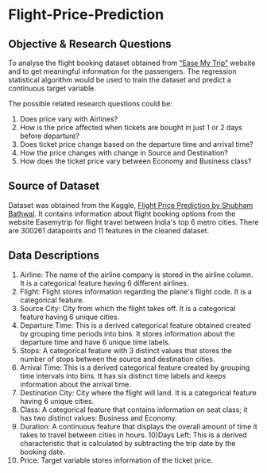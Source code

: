 # Flight-Price-Prediction
## Objective & Research Questions
To analyse the flight booking dataset obtained from <a href="https://www.easemytrip.com/">“Ease My Trip”</a> website and to get meaningful information for the passengers. The regression statistical algorithm would be used to train the dataset and predict a continuous target variable.

The possible related research questions could be:
<ol>
  <li> Does price vary with Airlines? </li> 
  <li> How is the price affected when tickets are bought in just 1 or 2 days before departure?</li> 
  <li> Does ticket price change based on the departure time and arrival time?</li> 
  <li> How the price changes with change in Source and Destination?</li> 
  <li> How does the ticket price vary between Economy and Business class?</li> 
</ol>

## Source of Dataset
Dataset was obtained from the Kaggle, <a href="https://www.kaggle.com/datasets/shubhambathwal/flight-price-prediction"> Flight Price Prediction by Shubham Bathwal</a>. It contains information about flight booking options from the website Easemytrip for flight travel between India's top 6 metro cities. There are 300261 datapoints and 11 features in the cleaned dataset.

## Data Descriptions
1) Airline: The name of the airline company is stored in the airline column. It is a categorical feature having 6 different airlines.
2) Flight: Flight stores information regarding the plane's flight code. It is a categorical feature.
3) Source City: City from which the flight takes off. It is a categorical feature having 6 unique cities.
4) Departure Time: This is a derived categorical feature obtained created by grouping time periods into bins. It stores information about the departure time and have 6 unique time labels.
5) Stops: A categorical feature with 3 distinct values that stores the number of stops between the source and destination cities.
6) Arrival Time: This is a derived categorical feature created by grouping time intervals into bins. It has six distinct time labels and keeps information about the arrival time.
7) Destination City: City where the flight will land. It is a categorical feature having 6 unique cities.
8) Class: A categorical feature that contains information on seat class; it has two distinct values: Business and Economy.
9) Duration: A continuous feature that displays the overall amount of time it takes to travel between cities in hours.
10)Days Left: This is a derived characteristic that is calculated by subtracting the trip date by the booking date.
11) Price: Target variable stores information of the ticket price.
